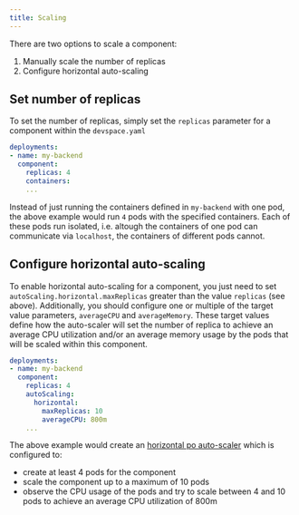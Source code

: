 ```yaml
---
title: Scaling
---
```


There are two options to scale a component:
1. Manually scale the number of replicas
2. Configure horizontal auto-scaling

## Set number of replicas
To set the number of replicas, simply set the `replicas` parameter for a component within the `devspace.yaml`
```yaml
deployments:
- name: my-backend
  component:
    replicas: 4
    containers:
    ...
```
Instead of just running the containers defined in `my-backend` with one pod, the above example would run `4` pods with the specified containers. Each of these pods run isolated, i.e. altough the containers of one pod can communicate via `localhost`, the containers of different pods cannot.

## Configure horizontal auto-scaling
To enable horizontal auto-scaling for a component, you just need to set `autoScaling.horizontal.maxReplicas` greater than the value `replicas` (see above). Additionally, you should configure one or multiple of the target value parameters, `averageCPU` and `averageMemory`. These target values define how the auto-scaler will set the number of replica to achieve an average CPU utilization and/or an average memory usage by the pods that will be scaled within this component.

```yaml
deployments:
- name: my-backend
  component:
    replicas: 4
    autoScaling:
      horizontal:
        maxReplicas: 10
        averageCPU: 800m
    ...
```
The above example would create an [horizontal po auto-scaler](https://kubernetes.io/docs/tasks/run-application/horizontal-pod-autoscale/) which is configured to:
- create at least 4 pods for the component
- scale the component up to a maximum of 10 pods
- observe the CPU usage of the pods and try to scale between 4 and 10 pods to achieve an average CPU utilization of 800m
